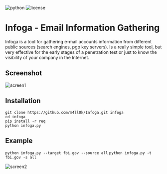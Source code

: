![python](https://img.shields.io/badge/python-2.7-brightgreen.svg) ![license](https://img.shields.io/badge/license-GPL-brightgreen.svg)
# Infoga - Email Information Gathering
Infoga is a tool for gathering e-mail accounts information from different public sources (search engines, pgp key servers). Is a really simple tool, but very effective for the early stages of a penetration test or just to know the visibility of your company in the Internet.

## Screenshot
![screen1](https://raw.githubusercontent.com/m4ll0k/Infoga/master/screen1.png)

## Installation
```
git clone https://github.com/m4ll0k/Infoga.git infoga
cd infoga
pip install -r req
python infoga.py
```
## Example
`python infoga.py --target fbi.gov --source all`
`python infoga.py -t fbi.gov -s all`

![screen2](https://raw.githubusercontent.com/m4ll0k/Infoga/master/screen2.png)
